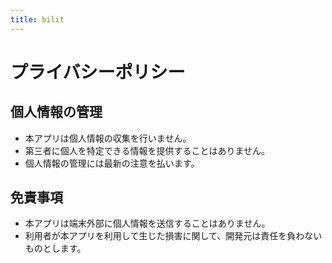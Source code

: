 ```yaml
---
title: bilit
---
```


# プライバシーポリシー

## 個人情報の管理

- 本アプリは個人情報の収集を行いません。
- 第三者に個人を特定できる情報を提供することはありません。
- 個人情報の管理には最新の注意を払います。

## 免責事項

- 本アプリは端末外部に個人情報を送信することはありません。
- 利用者が本アプリを利用して生じた損害に関して、開発元は責任を負わないものとします。

